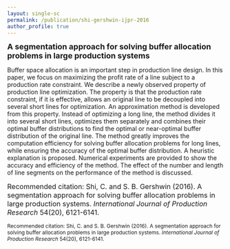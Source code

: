 ```yaml
---
layout: single-sc
permalink: /publication/shi-gershwin-ijpr-2016
author_profile: true
---
```


<font size="4"><b>A segmentation approach for solving buffer allocation problems in large production systems</b></font>

Buffer space allocation is an important step in production line design. In this paper, we focus on maximizing the profit rate of a line subject to a production rate constraint. We describe a newly observed property of production line optimization. The property is that the production rate constraint, if it is effective, allows an original line to be decoupled into several short lines for optimization. An approximation method is developed from this property. Instead of optimizing a long line, the method divides it into several short lines, optimizes them separately and combines their optimal buffer distributions to find the optimal or near-optimal buffer distribution of the original line. The method greatly improves the computation efficiency for solving buffer allocation problems for long lines, while ensuring the accuracy of the optimal buffer distribution. A heuristic explanation is proposed. Numerical experiments are provided to show the accuracy and efficiency of the method. The effect of the number and length of line segments on the performance of the method is discussed.

<font size="3">Recommended citation: Shi, C. and S. B. Gershwin (2016). A segmentation approach for solving buffer allocation problems in large production systems. <i>International Journal of Production Research</i> 54(20), 6121-6141.</font>

<p style="font-size: 12px;">Recommended citation: Shi, C. and S. B. Gershwin (2016). A segmentation approach for solving buffer allocation problems in large production systems. <i>International Journal of Production Research</i> 54(20), 6121-6141.</p>
